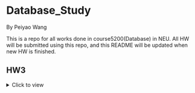 # Database\_Study

By Peiyao Wang

This is a repo for all works done in course5200(Database) in NEU.
All HW will be submitted using this repo, and this README will be updated when new HW is finished.


## HW3
<details>
    <summary>Click to view</summary>
    HW 3 is a practice of SQLite3. The files are in directory [HW3](./HW3/README.md) with more detailed documentations.
</details>
